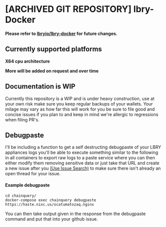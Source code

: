 # [ARCHIVED GIT REPOSITORY] lbry-Docker
**Please refer to [lbryio/lbry-docker](https://github.com/lbryio/lbry-docker) for future changes.**

## Currently supported platforms

**X64 cpu architecture**

**More will be added on request and over time**

## Documentation is WIP
Currently this repository is a WIP and is under heavy construction, use at your own risk make sure you keep regular backups of your wallets.  Your milage may vary as how far this will work for you be sure to file good and concise issues if you plan to and keep in mind we're allergic to regressions when filing PR's.

## Debugpaste
I'll be including a function to get a self destructing debugpaste of your LBRY appliances logs you'll be able to execute something similar to the following in all containers to export raw logs to a paste service where you can then either modify them removing sensitive data or just take that URL and create a new issue after you [(Use Issue Search)](https://github.com/lbryio/lbry-docker/issues?utf8=%E2%9C%93&q=is%3Aissue) to make sure there isn't already an open thread for your issue.

#### Example debugpaste
```
cd chainquery/
docker-compose exec chainquery debugpaste
https://haste.nixc.us/ocatumatozaq.nginx
```
You can then take output given in the response from the debugpaste command and put that into your github issue.

